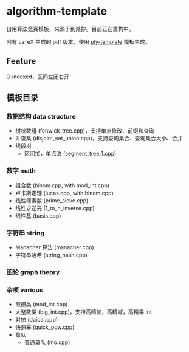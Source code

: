 # algorithm-template

自用算法竞赛模板，来源于到处抄。目前正在重构中。

附有 LaTeX 生成的 pdf 版本，使用 [ply-template](https://github.com/palayutm/ply-template) 模板生成。

## Feature
0-indexed、区间左闭右开

## 模板目录

### 数据结构 data structure

+ 树状数组 (fenwick_tree.cpp)，支持单点修改、前缀和查询
+ 并查集 (disjoint_set_union.cpp)，支持查询集合、查询集合大小、合并
+ 线段树
    + 区间加，单点改 (segment_tree_1.cpp)

### 数学 math

+ 组合数 (binom.cpp, with mod_int.cpp)
+ 卢卡斯定理 (lucas.cpp, with binom.cpp)
+ 线性筛素数 (prime_sieve.cpp)
+ 线性求逆元 (1_to_n_inverse.cpp)
+ 线性基 (basis.cpp)

### 字符串 string

+ Manacher 算法 (manacher.cpp)
+ 字符串哈希 (string_hash.cpp)

### 图论 graph theory

### 杂项 various

+ 取模类 (mod_int.cpp)
+ 大整数类 (big_int.cpp)，支持高精加，高精减，高精乘 int
+ 对拍 (duipai.cpp)
+ 快速幂 (quick_pow.cpp)
+ 莫队
    + 普通莫队 (mo.cpp)
